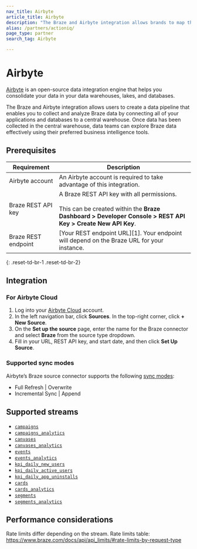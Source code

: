 ```yaml
---
nav_title: Airbyte
article_title: Airbyte
description: "The Braze and Airbyte integration allows brands to map the audience segments (or custom attributes) across both platforms or forward real-time events from Airbyte to Braze to deliver personalized customer experiences based on the entire breadth of their customer data."
alias: /partners/actioniq/
page_type: partner
search_tag: Airbyte

---
```


# Airbyte
[Airbyte](https://airbyte.com/) is an open-source data integration engine that helps you consolidate your data in your data warehouses, lakes, and databases.

The Braze and Airbyte integration allows users to create a data pipeline that enables you to collect and analyze Braze data by connecting all of your applications and databases to a central warehouse. Once data has been collected in the central warehouse, data teams can explore Braze data effectively using their preferred business intelligence tools.

## Prerequisites

| Requirement | Description |
| ----------- | ----------- |
| Airbyte account | An Airbyte account is required to take advantage of this integration. |
| Braze REST API key | A Braze REST API key with all permissions. <br><br> This can be created within the **Braze Dashboard > Developer Console > REST API Key > Create New API Key**. |
| Braze REST endpoint | [Your REST endpoint URL][1]. Your endpoint will depend on the Braze URL for your instance. |
{: .reset-td-br-1 .reset-td-br-2}

## Integration

### For Airbyte Cloud
1. Log into your [Airbyte Cloud](https://cloud.airbyte.io/workspaces) account.
2. In the left navigation bar, click **Sources**. In the top-right corner, click **+ New Source**.
3. On the **Set up the source** page, enter the name for the Braze connector and select **Braze** from the source type dropdown.
4. Fill in your URL, REST API key, and start date, and then click **Set Up Source**.

### Supported sync modes
Airbyte’s Braze source connector supports the following [sync modes](https://docs.airbyte.com/cloud/core-concepts#connection-sync-modes):
- Full Refresh | Overwrite
- Incremental Sync | Append

## Supported streams
- [`campaigns`](https://documenter.getpostman.com/view/4689407/SVYrsdsG?version=latest#f3b0b3ef-04fb-4a31-8570-e6ad88dacb18)
- [`campaigns_analytics`](https://documenter.getpostman.com/view/4689407/SVYrsdsG?version=latest#c07b5ebd-0246-471e-b154-416d63ae28a1)
- [`canvases`](https://documenter.getpostman.com/view/4689407/SVYrsdsG?version=latest#e6c150d7-fceb-4b10-91e2-a9ca4d5806d1)
- [`canvases_analytics`](https://documenter.getpostman.com/view/4689407/SVYrsdsG?version=latest#0fd61e93-7edf-4d87-a8dc-052420aefb73)
- [`events`](https://documenter.getpostman.com/view/4689407/SVYrsdsG?version=latest#93ecd8a5-305d-4b72-ae33-2d74983255c1)
- [`events_analytics`](https://documenter.getpostman.com/view/4689407/SVYrsdsG?version=latest#0bd1ab63-d1a5-4301-8d17-246cf24a178c)
- [`kpi_daily_new_users`](https://documenter.getpostman.com/view/4689407/SVYrsdsG?version=latest#07756c39-cfa0-40a0-8101-03f8791cec01)
- [`kpi_daily_active_users`](https://documenter.getpostman.com/view/4689407/SVYrsdsG?version=latest#90a64560-65aa-4f71-a8ef-1edf49321986)
- [`kpi_daily_app_uninstalls`](https://documenter.getpostman.com/view/4689407/SVYrsdsG?version=latest#59c4d592-3e77-42f8-8ff1-d5d250acbeae)
- [`cards`](https://documenter.getpostman.com/view/4689407/SVYrsdsG?version=latest#9fa7a3bc-4a02-4de2-bc4c-8f111750665e)
- [`cards_analytics`](https://documenter.getpostman.com/view/4689407/SVYrsdsG?version=latest#9cdc3b1e-641e-4d62-b9e8-42d04ee9d4d8)
- [`segments`](https://documenter.getpostman.com/view/4689407/SVYrsdsG?version=latest#1349e6f4-3ce7-4e60-b3e9-951c99c0993f)
- [`segments_analytics`](https://documenter.getpostman.com/view/4689407/SVYrsdsG?version=latest#62d9d142-cdec-4aea-a287-c13efea7415e)

## Performance considerations

Rate limits differ depending on the stream.
Rate limits table: https://www.braze.com/docs/api/api_limits/#rate-limits-by-request-type